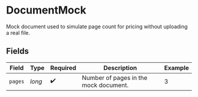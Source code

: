 # DocumentMock

Mock document used to simulate page count for pricing without uploading a real file.


## Fields

| Field                                 | Type                                  | Required                              | Description                           | Example                               |
| ------------------------------------- | ------------------------------------- | ------------------------------------- | ------------------------------------- | ------------------------------------- |
| `pages`                               | *long*                                | :heavy_check_mark:                    | Number of pages in the mock document. | 3                                     |